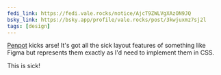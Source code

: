 ```yaml
---
fedi_link: https://fedi.vale.rocks/notice/AjcT9ZWLVgXAzON9JQ
bsky_link: https://bsky.app/profile/vale.rocks/post/3kwjuxmz7sj2l
tags: [design]
---
```


[Penpot](https://penpot.app) kicks arse! It's got all the sick layout features of something like Figma but represents them exactly as I'd need to implement them in CSS.

This is sick!
